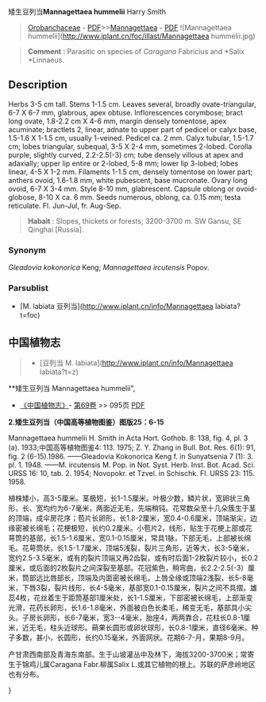 矮生豆列当**Mannagettaea hummelii** Harry Smith

> [Orobanchaceae](http://www.iplant.cn/info/Orobanchaceae?t=foc) - [PDF](http://www.iplant.cn/foc/pdf/Orobanchaceae.pdf)>>[Mannagettaea](http://www.iplant.cn/info/Mannagettaea?t=foc) - [PDF](http://www.iplant.cn/foc/pdf/Mannagettaea.pdf)
![Mannagettaea hummelii](http://www.iplant.cn/foc/illast/Mannagettaea hummelii.jpg)

> **Comment** : 
> Parasitic on species of *Caragana* Fabricius and *Salix *Linnaeus.

## Description

Herbs 3-5 cm tall. Stems 1-1.5 cm. Leaves several, broadly ovate-triangular, 6-7 X 6-7 mm, glabrous, apex obtuse. Inflorescences corymbose; bract long ovate, 1.8-2.2 cm X 4-6 mm, margin densely tomentose, apex acuminate; bractlets 2, linear, adnate to upper part of pedicel or calyx base, 1.5-1.6 X 1-1.5 cm, usually 1-veined. Pedicel ca. 2 mm. Calyx tubular, 1.5-1.7 cm; lobes triangular, subequal, 3-5 X 2-4 mm, sometimes 2-lobed. Corolla purple, slightly curved, 2.2-2.5(-3) cm; tube densely villous at apex and adaxially; upper lip entire or 2-lobed, 5-8 mm; lower lip 3-lobed; lobes linear, 4-5 X 1-2 mm. Filaments 1-1.5 cm, densely tomentose on lower part; anthers ovoid, 1.6-1.8 mm, white pubescent, base mucronate. Ovary long ovoid, 6-7 X 3-4 mm. Style 8-10 mm, glabrescent. Capsule oblong or ovoid-globose, 8-10 X ca. 6 mm. Seeds numerous, oblong, ca. 0.15 mm; testa reticulate. Fl. Jun-Jul, fr. Aug-Sep.

> **Habait** : 
> Slopes, thickets or forests; 3200-3700 m. SW Gansu, SE Qinghai [Russia].

### Synonym
*Gleadovia kokonorica* Keng; *Mannagettaea ircutensis* Popov.

### Parsublist

* [M.  labiata  豆列当](http://www.iplant.cn/info/Mannagettaea labiata?t=foc)

## 中国植物志

> * [豆列当  M.  labiata](http://www.iplant.cn/info/Mannagettaea labiata?t=z)

**矮生豆列当 Mannagettaea hummelii",

* [《中国植物志》](http://www.iplant.cn/frps)- [第69卷](http://www.iplant.cn/frps/vol/69) >> 095页 [PDF](http://www.iplant.cn/frps/pdf/69/095.pdf)

**2.矮生豆列当（中国高等植物图鉴）图版25：6-15**

Mannagettaea hummelii H. Smith in Acta Hort. Gothob. 8: 138, fig. 4, pl. 3 (a). 1933;中国高等植物图鉴4: 113. 1975; Z. Y. Zhang in Bull. Bot. Res. 6(1): 91, fig. 2 (6-15).1986. ——Gleadovia Kokonorica Keng f. in Sunyatsenia 7 (1): 3. pl. 1. 1948. ——M. ircutensis M. Pop. in Not. Syst. Herb. Inst. Bot. Acad. Sci. URSS 16: 10, tab. 2. 1954; Novopokr. et Tzvel. in Schischk. Fl. URSS 23: 115. 1958.

植株矮小，高3-5厘米。茎极短，长1-1.5厘米。叶极少数，鳞片状，宽卵状三角形，长、宽均约为6-7毫米，两面近无毛，先端稍钝。花常数朵至十几朵簇生于茎的顶端，成伞房花序；苞片长卵形，长1.8-2厘米，宽0.4-0.6厘米，顶端渐尖，边缘密被长绵毛；花梗极短，长约0.2厘米。小苞片2，线形，贴生于花梗上部或花萼筒的基部，长1.5-1.6厘米，宽0.1-0.15厘米，常具1脉，下部无毛，上部被长绵毛。花萼筒状，长1.5-1.7厘米，顶端5浅裂，裂片三角形，近等大，长3-5毫米，宽约2.5-3.5毫米，或有的裂片顶端又再2齿裂，或有时后面1-2枚裂片较小，长0.2厘米，或后面的2枚裂片之间深裂至基部。花冠紫色，稍弯曲，长2.2-2.5(-3）厘米，筒部远比唇部长，顶端及内面密被长绵毛，上唇全缘或顶端2浅裂，长5-8毫米，下唇3裂，裂片线形，长4-5毫米，基部宽0.1-0.15厘米，裂片之间不具摺。雄蕊4枚，花丝着生于距筒基部1厘米处，长1-1.5厘米，下部密被长绵毛，上部渐变光滑，花药长卵形，长1.6-1.8毫米，外面被白色长柔毛，稀变无毛，基部具小尖头。子房长卵形，长6-7毫米，宽3--4毫米，胎座4，两两靠合，花柱长0.8-1厘米，近无毛，柱头近球形。蒴果长圆形或卵状球形，长0.8-1厘米，直径6毫米。种子多数，甚小，长圆形，长约0.15毫米，外面网状。花期6-7-月，果期8-9月。

产甘肃西南部及青海东南部。生于山坡灌丛中及林下，海拔3200-3700米；常寄生于锦鸡儿属Caragana Fabr.柳属Salix L.或其它植物的根上。苏联的萨彦岭地区也有分布。

}